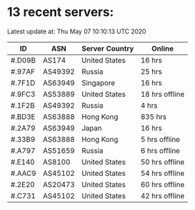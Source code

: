 # 13 recent servers:

Latest update at: Thu May 07 10:10:13 UTC 2020

| ID | ASN | Server Country | Online |
| -- | --- | -------------- | ------ |
| #.D09B | AS174 | United States | 16 hrs |
| #.97AF | AS49392 | Russia | 25 hrs |
| #.7F1D | AS63949 | Singapore | 16 hrs |
| #.9FC3 | AS53889 | United States | 18 hrs offline |
| #.1F2B | AS49392 | Russia | 4 hrs |
| #.BD3E | AS63888 | Hong Kong | 835 hrs |
| #.2A79 | AS63949 | Japan | 16 hrs |
| #.33B9 | AS63888 | Hong Kong | 5 hrs offline |
| #.A797 | AS51659 | Russia | 6 hrs offline |
| #.E140 | AS8100 | United States | 50 hrs offline |
| #.AAC9 | AS45102 | United States | 54 hrs offline |
| #.2E20 | AS20473 | United States | 60 hrs offline |
| #.C731 | AS45102 | United States | 42 hrs offline |

